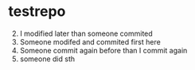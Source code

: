 # testrepo



2. I modified later than someone commited
1. Someone modifed and commited first here
3. Someone commit again before than I commit again
5. someone did sth
